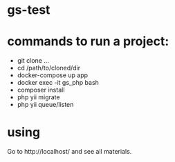 # gs-test

# commands to run a project:

- git clone ...
- cd /path/to/cloned/dir
- docker-compose up app
- docker exec -it gs_php bash
- composer install
- php yii migrate
- php yii queue/listen

# using

Go to http://localhost/ and see all materials.